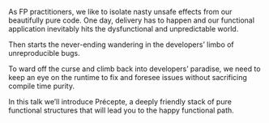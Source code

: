 As FP practitioners, we like to isolate nasty unsafe effects from our
beautifully pure code. One day, delivery has to happen and our functional
application inevitably hits the dysfunctional and unpredictable world.

Then starts the never-ending wandering in the developers’ limbo of
unreproducible bugs.

To ward off the curse and climb back into developers’ paradise, we need to keep
an eye on the runtime to fix and foresee issues without sacrificing compile
time purity.

In this talk we’ll introduce Précepte, a deeply friendly stack of pure
functional structures that will lead you to the happy functional path.

